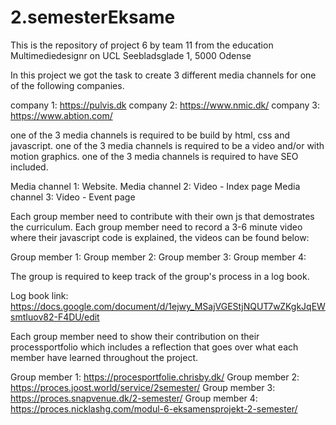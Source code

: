 # 2.semesterEksame
This is the repository of project 6 by team 11 from the education Multimediedesignr on UCL Seebladsglade 1, 5000 Odense

In this project we got the task to create 3 different media channels for one of the following companies.

company 1: https://pulvis.dk 
company 2: https://www.nmic.dk/
company 3: https://www.abtion.com/

one of the 3 media channels is required to be build by html, css and javascript. one of the 3 media channels is required to be a video and/or with motion graphics. one of the 3 media channels is required to have SEO included.

Media channel 1: Website.
Media channel 2: Video - Index page
Media channel 3: Video - Event page

Each group member need to contribute with their own js that demostrates the curriculum. Each group member need to record a 3-6 minute video where their javascript code is explained, the videos can be found below:

Group member 1: 
Group member 2: 
Group member 3: 
Group member 4:

The group is required to keep track of the group's process in a log book.

Log book link: https://docs.google.com/document/d/1ejwy_MSajVGEStjNQUT7wZKgkJqEWsmtIuov82-F4DU/edit

Each group member need to show their contribution on their processportfolio which includes a reflection that goes over what each member have learned throughout the project.

Group member 1: https://procesportfolie.chrisby.dk/
Group member 2: https://proces.joost.world/service/2semester/ 
Group member 3: https://proces.snapvenue.dk/2-semester/ 
Group member 4: https://proces.nicklashg.com/modul-6-eksamensprojekt-2-semester/
